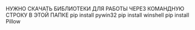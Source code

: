 НУЖНО СКАЧАТЬ БИБЛИОТЕКИ ДЛЯ РАБОТЫ ЧЕРЕЗ КОМАНДНУЮ СТРОКУ В ЭТОЙ ПАПКЕ
pip install pywin32
pip install winshell
pip install Pillow

